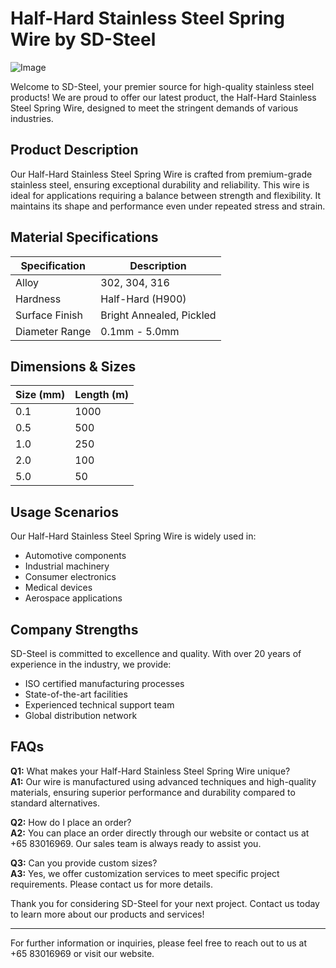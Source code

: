 # Half-Hard Stainless Steel Spring Wire by SD-Steel

![Image](https://github.com/user-attachments/assets/2567258e-e124-4816-932d-1809bd27ef0b)

Welcome to SD-Steel, your premier source for high-quality stainless steel products! We are proud to offer our latest product, the Half-Hard Stainless Steel Spring Wire, designed to meet the stringent demands of various industries.

## Product Description

Our Half-Hard Stainless Steel Spring Wire is crafted from premium-grade stainless steel, ensuring exceptional durability and reliability. This wire is ideal for applications requiring a balance between strength and flexibility. It maintains its shape and performance even under repeated stress and strain.

## Material Specifications

| Specification | Description |
|---------------|-------------|
| Alloy         | 302, 304, 316 |
| Hardness      | Half-Hard (H900) |
| Surface Finish | Bright Annealed, Pickled |
| Diameter Range | 0.1mm - 5.0mm |

## Dimensions & Sizes

| Size (mm) | Length (m) |
|-----------|------------|
| 0.1       | 1000       |
| 0.5       | 500        |
| 1.0       | 250        |
| 2.0       | 100        |
| 5.0       | 50         |

## Usage Scenarios

Our Half-Hard Stainless Steel Spring Wire is widely used in:
- Automotive components
- Industrial machinery
- Consumer electronics
- Medical devices
- Aerospace applications

## Company Strengths

SD-Steel is committed to excellence and quality. With over 20 years of experience in the industry, we provide:
- ISO certified manufacturing processes
- State-of-the-art facilities
- Experienced technical support team
- Global distribution network

## FAQs

**Q1:** What makes your Half-Hard Stainless Steel Spring Wire unique?  
**A1:** Our wire is manufactured using advanced techniques and high-quality materials, ensuring superior performance and durability compared to standard alternatives.

**Q2:** How do I place an order?  
**A2:** You can place an order directly through our website or contact us at +65 83016969. Our sales team is always ready to assist you.

**Q3:** Can you provide custom sizes?  
**A3:** Yes, we offer customization services to meet specific project requirements. Please contact us for more details.

Thank you for considering SD-Steel for your next project. Contact us today to learn more about our products and services!

---

For further information or inquiries, please feel free to reach out to us at +65 83016969 or visit our website.